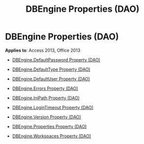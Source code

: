 ﻿---
title: DBEngine Properties (DAO)
TOCTitle: Properties
ms:assetid: 0aca1067-759b-41f4-9c17-affc7315a625
ms:mtpsurl: https://msdn.microsoft.com/library/Dn123648(v=office.15)
ms:contentKeyID: 52071290
ms.date: 09/18/2015
mtps_version: v=office.15
---

# DBEngine Properties (DAO)


**Applies to**: Access 2013, Office 2013



  - [DBEngine.DefaultPassword Property (DAO)](dbengine-defaultpassword-property-dao.md)

  - [DBEngine.DefaultType Property (DAO)](dbengine-defaulttype-property-dao.md)

  - [DBEngine.DefaultUser Property (DAO)](dbengine-defaultuser-property-dao.md)

  - [DBEngine.Errors Property (DAO)](dbengine-errors-property-dao.md)

  - [DBEngine.IniPath Property (DAO)](dbengine-inipath-property-dao.md)

  - [DBEngine.LoginTimeout Property (DAO)](dbengine-logintimeout-property-dao.md)

  - [DBEngine.Version Property (DAO)](dbengine-version-property-dao.md)

  - [DBEngine.Properties Property (DAO)](dbengine-properties-property-dao.md)

  - [DBEngine.Workspaces Property (DAO)](dbengine-workspaces-property-dao.md)

